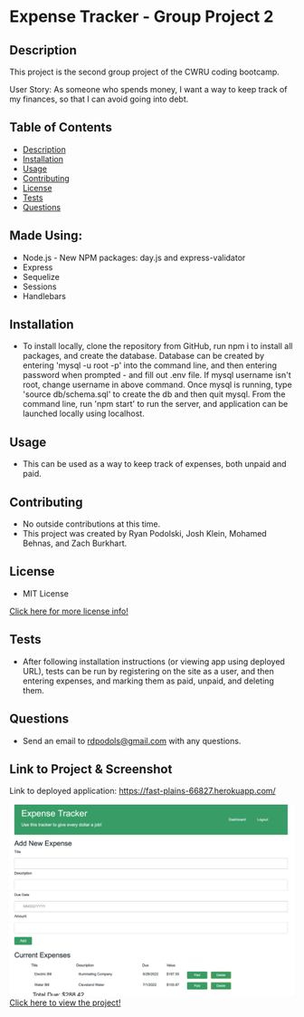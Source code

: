 # Expense Tracker - Group Project 2

 ## Description
 This project is the second group project of the CWRU coding bootcamp.

 User Story: As someone who spends money, I want a way to keep track of my finances, so that I can avoid going into debt.

 ## Table of Contents
 - [Description](#description)
 - [Installation](#installation)
 - [Usage](#usage)
 - [Contributing](#contributing)
 - [License](#license)
 - [Tests](#tests)
 - [Questions](#questions)

 ## Made Using:
 * Node.js
        - New NPM packages: day.js and express-validator
 * Express
 * Sequelize
 * Sessions
 * Handlebars

 ## Installation
 * To install locally, clone the repository from GitHub, run npm i to install all packages, and create the database.  Database can be created by entering 'mysql -u root -p' into the command line, and then entering password when prompted - and fill out .env file.  If mysql username isn't root, change username in above command.  Once mysql is running, type 'source db/schema.sql' to create the db and then quit mysql.  From the command line, run 'npm start' to run the server, and application can be launched locally using localhost.

 ## Usage
 * This can be used as a way to keep track of expenses, both unpaid and paid.

 ## Contributing
 * No outside contributions at this time.
 * This project was created by Ryan Podolski, Josh Klein, Mohamed Behnas, and Zach Burkhart.

 ## License
 * MIT License

 [Click here for more license info!](https://choosealicense.com/licenses/mit/)

 ## Tests
 * After following installation instructions (or viewing app using deployed URL), tests can be run by registering on the site as a user, and then entering expenses, and marking them as paid, unpaid, and deleting them.

 ## Questions
 * Send an email to rdpodols@gmail.com with any questions.

 ## Link to Project & Screenshot
Link to deployed application: https://fast-plains-66827.herokuapp.com/

![expense-tracker Screenshot)](/assets/images/applicationImage1.png)
[Click here to view the project!](https://fast-plains-66827.herokuapp.com/)



